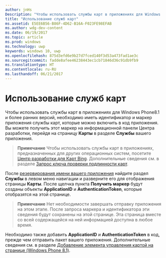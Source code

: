 ```yaml
---
author: jnHs
Description: "Чтобы использовать службы карт в приложениях для Windows Phone8.1 и более ранних версий, необходимо иметь идентификатор и маркер приложения службы карт, которые можно включить в код приложения. Этот маркер можно получить на информационной панели Центра разработки."
title: "Использование служб карт"
ms.assetid: E5EE6B56-B86F-4D62-B16A-F023FE98EFAB
ms.author: wdg-dev-content
ms.date: 06/19/2017
ms.topic: article
ms.prod: windows
ms.technology: uwp
keywords: windows 10, uwp
ms.openlocfilehash: 875d3efd6e9b27d7fced140f3d53a473fad1ae3c
ms.sourcegitcommit: fadde8afee46238443ec1cb71846d36c91db9fb9
ms.translationtype: HT
ms.contentlocale: ru-RU
ms.lasthandoff: 06/21/2017
---
```

# <a name="use-map-services"></a>Использование служб карт


Чтобы использовать службы карт в приложениях для Windows Phone8.1 и более ранних версий, необходимо иметь идентификатор и маркер приложения службы карт, которые можно включить в код приложения. Вы можете получить этот маркер на информационной панели Центра разработки, перейдя на страницу **Карты** в разделе **Службы** вашего приложения.

> **Примечание**  Чтобы использовать службы карт в приложениях, предназначенных для других операционных систем, посетите [Центр разработки для Карт Bing](http://go.microsoft.com/fwlink/p/?LinkId=614880). Дополнительные сведения см. в разделе [Запрос ключа проверки подлинности карт](https://msdn.microsoft.com/library/windows/apps/mt219694).

После [резервирования имени вашего приложения](create-your-app-by-reserving-a-name.md) найдите раздел **Службы** в левом меню навигации и разверните его для отображения страницы **Карты**. После щелчка пункта **Получить маркер** будут созданы объекты **ApplicationID** и **AuthenticationToken**, которые отобразятся на этой странице.

> **Примечание**  Нет необходимости завершать отправку приложения на этом этапе. После запроса маркера и идентификатора эти сведения будут сохранены на этой странице. Эта страница вместе со всей содержащейся на ней информацией доступна в любое время.

Необходимо также добавить **ApplicationID** и **AuthenticationToken** в код, прежде чем отправить пакет вашего приложения. Дополнительные сведения см. в разделе [Добавление элемента управления картой на странице (Windows Phone 8.1)](http://go.microsoft.com/fwlink/p/?LinkId=614882).

 

 




